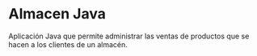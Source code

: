 # Almacen Java
Aplicación Java que permite administrar las ventas de productos que se hacen a los clientes de un almacén.
